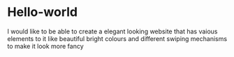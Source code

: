# Hello-world
I would like to be able to create a elegant looking website that has vaious elements to it like beautiful bright colours and different swiping mechanisms to make it look more fancy
